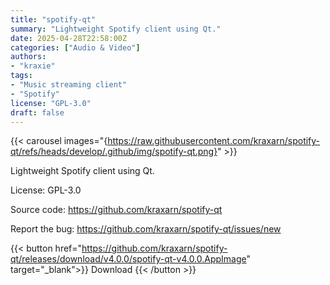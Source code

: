 ```yaml
---
title: "spotify-qt"
summary: "Lightweight Spotify client using Qt."
date: 2025-04-28T22:58:00Z
categories: ["Audio & Video"]
authors:
- "kraxie"
tags: 
- "Music streaming client"
- "Spotify"
license: "GPL-3.0"
draft: false
---
```


{{< carousel images="{https://raw.githubusercontent.com/kraxarn/spotify-qt/refs/heads/develop/.github/img/spotify-qt.png}" >}}

Lightweight Spotify client using Qt.

License: GPL-3.0

Source code: <https://github.com/kraxarn/spotify-qt>  

Report the bug: <https://github.com/kraxarn/spotify-qt/issues/new>  

{{< button href="https://github.com/kraxarn/spotify-qt/releases/download/v4.0.0/spotify-qt-v4.0.0.AppImage" target="_blank">}}
Download
{{< /button >}}